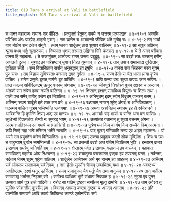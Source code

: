 ```yaml
---
title: 019 Tara s arrival at Vali in battlefield
title_english: 019 Tara s arrival at Vali in battlefield

---
```

<div class="audioEmbed"  caption="श्रीराम-हरिसीताराममूर्ति-घनपाठिभ्यां वचनम्" src="https://archive.org/download/Ramayana-recitation-Sriram-harisItArAmamUrti-Ghanapaati-v2/Kanda_4/Kanda_4_KSK-019-Tharaya_Aagamanam.mp3"></div>
स वानर महाराजः शयानः शर पीडितः ।  
प्रत्युक्तो हेतुमद् वाक्यैः न उत्तरम् प्रत्यपद्यत ॥ ४-१९-१  
अश्मभिः परिभिन्न अंगः पादपैर् आहतो भृशम् ।  
राम बाणेन च आक्रान्तो जीवित अंते मुमोह सः ॥ ४-१९-२  
तम् भार्या बाण मोक्षेण राम दत्तेन संयुगे ।  
हतम् प्लवग शार्दूलम् तारा शुश्राव वालिनम् ॥ ४-१९-३  
सा सपुत्र अप्रियम् श्रुत्वा वधम् भर्तुः सुदारुणम् ।  
निष्पपात भृशम् तस्मात् उद्विग्ना गिरि कंदरात् ॥ ४-१९-४  
ये ते अंगद परीवारा वानरा हि महाबलाः ।  
ते सकार्मुकम् आलोक्य रामम् त्रस्ताः प्रदुद्रुवुः ॥ ४-१९-५  
सा ददर्श ततः त्रस्तान् हरीन् आपततो द्रुतम् ।  
यूथाद् इव परिभ्रष्टान् मृगान् निहत यूथपान् ॥ ४-१९-६  
तान् उवाच समासाद्य दुःखितान् दुःखिता सती ।  
राम वित्रासितान् सर्वान् अनुबद्धान् इव इषुभिः ॥ ४-१९-७  
वानरा राज सिंहस्य यस्य यूयम् पुरः सराः ।  
तम् विहाय सुवित्रस्ताः कस्माद् द्रवत दुर्गताः ॥ ४-१९-८  
राज्य हेतोः स चेत् भ्राता भ्रात्रा कॄरेण पातितः ।  
रामेण प्रसृतैः दूरात् मार्गणैः दूर पातिभिः ॥ ४-१९-९  
कपि पत्न्या वचः श्रुत्वा कपयः काम रूपिणः ।  
प्राप्त कालम् अविश्लिष्टम् ऊचुर् वचनम् अंगनाम् ॥ ४-१९-१०  
जीवपुत्रे निवर्तस्व पुत्रम् रक्षस्व च अन्दगम् ।  
अंतको राम रूपेण हत्वा नयति वालिनम् ॥ ४-१९-११  
क्षिप्तान् वृक्षान् समाविध्य विपुलाः च शिलाः तथा ।  
वाली वज्र समैर् बाणैर् वज्रेण इव निपातितः ॥ ४-१९-१२  
अभिभूतम् इदम् सर्वम् विद्रुतम् वानरम् बलम् ।  
अस्मिन् प्लवग शार्दूले हते शक्र सम प्रभे ॥ ४-१९-१३  
रक्ष्यताम् नगरम् शूरैर् अंगदः च अभिषिच्यताम् ।  
पदस्थम् वालिनः पुत्रम् भजिष्यन्ति प्लवंगमाः ॥ ४-१९-१४  
अथवा अरुचितम् स्थानम् इह ते रुचिरानने ।  
आविशन्ति हि दुर्गाणि क्षिप्रम् अद्य एव वानराः ॥ ४-१९-१५  
अभार्याः सह भार्याः च सन्ति अत्र वन चारिणः ।  
लुब्धेभ्यो विप्रलब्धेयः तेभ्यो नः सुमहद् भयम् ॥ ४-१९-१६  
अल्पांतर गतानाम् तु श्रुत्वा वचनम् अंगना ।  
आत्मनः प्रतिरूपम् सा बभाषे चारु हासिनी ॥ ४-१९-१७  
पुत्रेण मम किम् कार्यम् किम् राज्येन किम् आत्मना ।  
कपि सिम्हे महा भागे तस्मिन् भर्तरि नश्यति ॥ ४-१९-१८  
पाद मूलम् गमिष्यामि तस्य एव अहम् महात्मनः ।  
यो असौ राम प्रयुक्तेन शरेण विनिपातितः ॥ ४-१९-१९  
एवम् उक्त्वा प्रदुद्राव रुदती शोक मूर्च्छिता ।  
शिरः च उरः च बाहुभ्याम् दुःखेन समभिघ्नती ॥ ४-१९-२०  
सा व्रजन्ती ददर्श अथ पतिम् निपतितम् भुवि ।  
हन्तारम् दानव इन्द्राणाम् समरेषु अनिवर्तिनाम् ॥ ४-१९-२१  
क्षेप्तारम् पर्वत इन्द्राणाम् वज्राणाम् इव वासवम् ।  
महावात समाविष्टम् महामेघ औघ निःस्वनम् ॥ ४-१९-२२  
शक्रतुल्य पराक्रांतम् वृष्ट्वा इव उपरतम् घनम् ।  
नर्दन्तम् नर्दताम् भीमम् शूरम् शूरेण पातितम् ।  
शार्दूलेन आमिषस्य अर्थे मृग राजम् इव आहतम् ॥ ४-१९-२३  
अर्चितम् सर्व लोकस्य सपताकम् सवेदिकम् ।  
नाग हेतोः सुपर्णेन चैत्यम् उन्मथितम् यथा ॥ ४-१९-२४  
अवष्टभ्य अवतिष्ठंतम् ददर्श धनुर् ऊर्जितम् ।  
रामम् रामानुजम् चैव भर्तुः चैव तथा अनुजम् ॥ ४-१९-२५  
तान् अतीत्य समासाद्य भर्तारम् निहतम् रणे ।  
समीक्ष्य व्यथिता भूमौ संभ्रांता निपपात ह ॥ ४-१९-२६  
सुप्ता इव पुनर् उत्थाय आर्य पुत्र इति वादिनी ।  
रुरोद सा पतिम् दृष्ट्वा सम्वीतम् मृत्यु दामभिः ॥ ४-१९-२७  
ताम् अवेक्ष्य तु सुग्रीवः क्रोशन्तीम् कुररीम् इव ।  
विषादम् अगमत् कष्टम् दृष्ट्वा च अंगदम् आगतम् ॥ ४-१९-२८  
इति वाल्मीकि रामायणे आदि काव्ये किष्किन्ध काण्डे एकोनविंशः सर्गः